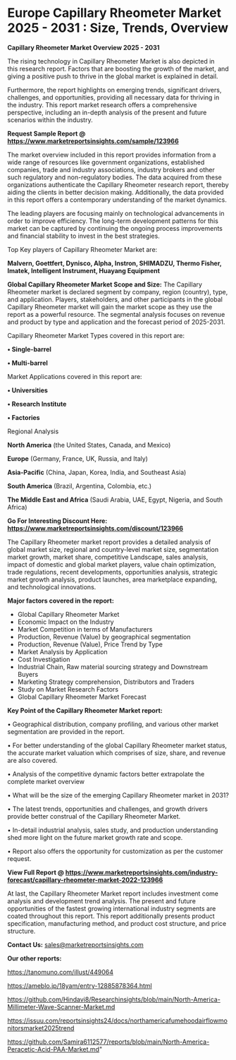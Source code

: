 # Europe Capillary Rheometer Market 2025 - 2031 : Size, Trends, Overview

<Strong> Capillary Rheometer Market Overview 2025 - 2031</strong>

The rising technology in Capillary Rheometer Market is also depicted in this research report. Factors that are boosting the growth of the market, and giving a positive push to thrive in the global market is explained in detail.

Furthermore, the report highlights on emerging trends, significant drivers, challenges, and opportunities, providing all necessary data for thriving in the industry. This report market research offers a comprehensive perspective, including an in-depth analysis of the present and future scenarios within the industry.

<strong>Request Sample Report @ <a href=https://www.marketreportsinsights.com/sample/123966>https://www.marketreportsinsights.com/sample/123966</a></strong>

The market overview included in this report provides information from a wide range of resources like government organizations, established companies, trade and industry associations, industry brokers and other such regulatory and non-regulatory bodies. The data acquired from these organizations authenticate the Capillary Rheometer research report, thereby aiding the clients in better decision making. Additionally, the data provided in this report offers a contemporary understanding of the market dynamics.

The leading players are focusing mainly on technological advancements in order to improve efficiency. The long-term development patterns for this market can be captured by continuing the ongoing process improvements and financial stability to invest in the best strategies.

Top Key players of Capillary Rheometer Market are:

<strong>Malvern, Goettfert, Dynisco, Alpha, Instron, SHIMADZU, Thermo Fisher, Imatek, Intelligent Instrument, Huayang Equipment</strong>

<strong><b>Global Capillary Rheometer Market Scope and Size:</b></strong>
The Capillary Rheometer market is declared segment by company, region (country), type, and application. Players, stakeholders, and other participants in the global Capillary Rheometer market will gain the market scope as they use the report as a powerful resource. The segmental analysis focuses on revenue and product by type and application and the forecast period of 2025-2031.

Capillary Rheometer Market Types covered in this report are:

<strong>• Single-barrel

• Multi-barrel</strong>

Market Applications covered in this report are:

<strong>• Universities

• Research Institute

• Factories</strong> 

Regional Analysis

<strong>North America</strong> (the United States, Canada, and Mexico)

<strong>Europe</strong> (Germany, France, UK, Russia, and Italy)

<strong>Asia-Pacific</strong> (China, Japan, Korea, India, and Southeast Asia)

<strong>South America</strong> (Brazil, Argentina, Colombia, etc.)

<strong>The Middle East and Africa</strong> (Saudi Arabia, UAE, Egypt, Nigeria, and South Africa)

<strong>Go For Interesting Discount Here: <a href=https://www.marketreportsinsights.com/discount/123966>https://www.marketreportsinsights.com/discount/123966</a></strong>

The Capillary Rheometer market report provides a detailed analysis of global market size, regional and country-level market size, segmentation market growth, market share, competitive Landscape, sales analysis, impact of domestic and global market players, value chain optimization, trade regulations, recent developments, opportunities analysis, strategic market growth analysis, product launches, area marketplace expanding, and technological innovations.

<strong><b>Major factors covered in the report:</b></strong>
<ul>
  <li>Global Capillary Rheometer Market </li>
  <li>Economic Impact on the Industry</li>
  <li>Market Competition in terms of Manufacturers</li>
  <li>Production, Revenue (Value) by geographical segmentation</li>
  <li>Production, Revenue (Value), Price Trend by Type</li>
  <li>Market Analysis by Application</li>
  <li>Cost Investigation</li>
  <li>Industrial Chain, Raw material sourcing strategy and Downstream Buyers</li>
  <li>Marketing Strategy comprehension, Distributors and Traders</li>
  <li>Study on Market Research Factors</li>
  <li>Global Capillary Rheometer Market Forecast</li>
</ul>

<strong><b>Key Point of the Capillary Rheometer Market report:</b></strong>

• Geographical distribution, company profiling, and various other market segmentation are provided in the report.

• For better understanding of the global Capillary Rheometer market status, the accurate market valuation which comprises of size, share, and revenue are also covered.

• Analysis of the competitive dynamic factors better extrapolate the complete market overview

• What will be the size of the emerging Capillary Rheometer market in 2031?

• The latest trends, opportunities and challenges, and growth drivers provide better construal of the Capillary Rheometer Market.

• In-detail industrial analysis, sales study, and production understanding shed more light on the future market growth rate and scope.

• Report also offers the opportunity for customization as per the customer request.

<strong><b>View Full Report @ <a href=https://www.marketreportsinsights.com/industry-forecast/capillary-rheometer-market-2022-123966>https://www.marketreportsinsights.com/industry-forecast/capillary-rheometer-market-2022-123966</a></b></strong>


At last, the Capillary Rheometer Market report includes investment come analysis and development trend analysis. The present and future opportunities of the fastest growing international industry segments are coated throughout this report. This report additionally presents product specification, manufacturing method, and product cost structure, and price structure.

<strong>Contact Us:</strong>
sales@marketreportsinsights.com

<strong>Our other reports:</strong>

<a href=https://tanomuno.com/illust/449064>https://tanomuno.com/illust/449064</a>

<a href=https://ameblo.jp/18yam/entry-12885878364.html>https://ameblo.jp/18yam/entry-12885878364.html</a>

<a href=https://github.com/Hindavi8/Researchinsights/blob/main/North-America-Millimeter-Wave-Scanner-Market.md>https://github.com/Hindavi8/Researchinsights/blob/main/North-America-Millimeter-Wave-Scanner-Market.md</a>

<a href=https://issuu.com/reportsinsights24/docs/northamericafumehoodairflowmonitorsmarket2025trend>https://issuu.com/reportsinsights24/docs/northamericafumehoodairflowmonitorsmarket2025trend</a>

<a href=https://github.com/Samira6112577/reports/blob/main/North-America-Peracetic-Acid-PAA-Market.md>https://github.com/Samira6112577/reports/blob/main/North-America-Peracetic-Acid-PAA-Market.md</a>"
